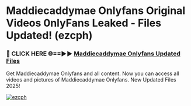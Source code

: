 # Maddiecaddymae Onlyfans Original Videos 0nlyFans Leaked - Files Updated! (ezcph)

<h3>🔴 CLICK HERE 🌐==►► <a href="https://tinyurl.com/ehrbuxhb" rel="nofollow">Maddiecaddymae Onlyfans Updated Files</a></h3>

Get Maddiecaddymae Onlyfans and all content. Now you can access all videos and pictures of Maddiecaddymae Onlyfans. New Updated Files 2025!

[![ezcph](https://i.imgur.com/lVYEuWS.gif)](https://tinyurl.com/ehrbuxhb)
